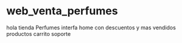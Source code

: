 # web_venta_perfumes
hola
tienda
Perfumes 
interfa 
home con descuentos y mas vendidos
productos
carrito
soporte

